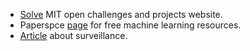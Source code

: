 
- [Solve](https://solve.mit.edu) MIT open challenges and projects website.
- Paperspce [page](https://resources.paperspace.com/covid-19-machine-learning-resource-center) for free machine learning resources. 
- [Article](https://www.eff.org/deeplinks/2020/04/some-covid-19-surveillance-proposals-could-harm-free-speech-after-covid-19)  about surveillance.
